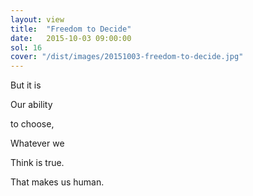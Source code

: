 ```yaml
---
layout: view
title:  "Freedom to Decide"
date:   2015-10-03 09:00:00
sol: 16
cover: "/dist/images/20151003-freedom-to-decide.jpg"
---
```

But it is

Our ability

to choose,

Whatever we

Think is true.

That makes us human.
